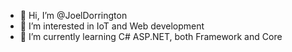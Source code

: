 - 👋 Hi, I’m @JoelDorrington
- 👀 I’m interested in IoT and Web development
- 🌱 I’m currently learning C# ASP.NET, both Framework and Core
